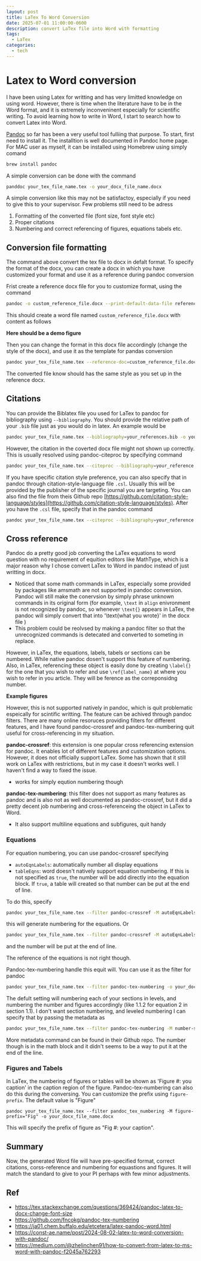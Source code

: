 ```yaml
---
layout: post
title: LaTex To Word Conversion
date: 2025-07-01 11:00:00-0600
description: convert LaTex file into Word with formatting
tags:
  - LaTex
categories:
  - tech
---
```


# Latex to Word conversion

I have been using Latex for writting and has very limitted knowledge on using word. However, there is time when the literature have to be in the Word format, and it is extremely inconveninent especially for scientific writing. To avoid learning how to write in Word, I start to search how to convert Latex into Word. 

[Pandoc](https://pandoc.org/index.html) so far has been a very useful tool fulliing that purpose. To start, first need to install it. The installtion is well documented in Pandoc home page. For MAC user as myself, it can be installed using Homebrew using simply comand

```bash
brew install pandoc
```

A simple conversion can be done with the command

```bash
panddoc your_tex_file_name.tex -o your_docx_file_name.docx
```

A simple conversion like this may not be satisfactoy, especially if you need to give this to your supervisor. Few problems still need to be adress

1. Formatting of the converted file (font size, font style etc)
2. Proper citations
3. Numbering and correct referencing of figures, equations tabels etc. 

## Conversion file formatting

The command above convert the tex file to docx in defalt format. To specify the format of the docx, you can create a docx in which you have customized your format and use it as a reference during pandoc conversion

Frist create a reference docx file for you to customize format, using the command

```bash
pandoc -o custom_reference_file.docx --print-default-data-file reference.docx
```

This should create a word file named `custom_reference_file.docx` with content as follows

**Here should be a demo figure**

Then you can change the format in this docx file accordingly (change the style of the docx), and use it as the template for pandas conversion

```bash
pandoc your_tex_file_name.tex --reference-doc=custom_reference_file.docx -o your_docx_file_name.docx
```

The converted file know should has the same style as you set up in the reference docx. 

## Citations

You can provide the Biblatex file you used for LaTex to pandoc for bibliography using `--bibliography`. You should provide the relative path of your `.bib` file just as you would do in latex. An example would  be

```bash
pandoc your_tex_file_name.tex --bibliography=your_references.bib -o your_docx_file_name.docx
```

However, the citation in the coverted docx file might not shown up correctly. This is usually resolved using pandoc-citeproc by specifying command

```bash
pandoc your_tex_file_name.tex --citeproc --bibliography=your_reference.bib -o your_docx_file_name.docx
```

If you have specific citation style preference, you can also specify that in pandoc through citation-style-language file `.csl`. Usually this will be provided by the publisher of the specific journal you are targeting. You can also find the file from theis Github repo [https://github.com/citation-style-language/styles](https://github.com/citation-style-language/styles). After you have the `.csl` file, specify that in the pandoc command

```bash
pandoc your_tex_file_name.tex --citeproc --bibliography=your_reference.bib --csl=your_csl.csl -o your docx_file_name.docx
```

## Cross reference

Pandoc do a pretty good job converting the LaTex equations to word question with no requirement of equition editors like MathType, which is a major reason why I chose convert LaTex to Word in pandoc instead of just writting in docx. 

* Noticed that some math commands in LaTex, especially some provided by packages like amsmath are not supported in pandoc conversion. Pandoc will still make the conervsion by simply phrase unknown commands in its original form (for example, `\text` in `align` enivronment is not recognized by pandoc, so whenever `\text{}` appears in LaTex, the pandoc will simply convert that into '\text{what you wrote}' in the docx file )
* This problem could be reolvsed by making a pandoc filter so that the unrecognized commands is detecated and converted to someting in replace. 

However, in LaTex, the equations, labels, tabels or sections can be numbered. While native pandoc dosen't support this feature of numbering. Also, in LaTex, referencing these object is easily done by creating `\label{}` for the one that you wish to refer and use `\ref{label_name}` at where you wish to refer in you article. They will be ference as the correponsidng number.

**Example figures**

However, this is not supported natively in pandoc, which is quit problematic espeically for scintific writting. The feature can be achived through pandoc filters. There are many online resoruces providing filters for different features, and I have found pandoc-crossref and pandoc-tex-numbering quit useful for cross-referencing in my situation.

**pandoc-crossref**: this extension is one popular cross referencing extension for pandoc. It enables lot of different features and customization options. However, it does not officially support LaTex. Some has shown that it still work on LaTex with restrictions, but in my case it doesn't works well. I haven't find a way to fixed the issue.

* works for simply eqution numbering though

**pandoc-tex-numbering**: this filter does not support as many features as pandoc and is also not as well documented as pandoc-crossref, but it did a pretty decent job numbering and cross-referenceing the object in LaTex to Word. 

* It also support multiline equations and subfigures, quit handy

### Equations

For equation numbering, you can use pandoc-crossref specifying 

* `autoEqnLabels`: automatically number all display equations
* `tableEqns`: word doesn't natively support equation numbering. If this is not specified as `true`, the number will be add directly into the equation block. If `true`,  a table will created so that number can be put at the end of line. 

To do this, specify

```bash
pandoc your_tex_file_name.tex --filter pandoc-crossref -M autoEqnLabels -o your_docx_file_name.docx
```

this will generate numbering for the equations. Or

```bash
pandoc your_tex_file_name.tex --filter pandoc-crossref -M autoEqnLabels -M tableEqns -o your_docx_file_name.docx
```

and the number will be put at the end of line. 

The reference of the equations is not right though.

Pandoc-tex-numbering handle this equit will. You can use it as the filter for pandoc

```bash
pandoc your_tex_file_name.tex --filter pandoc-tex-numbering -o your_docx_file_name.docx
```

The defult setting will numbering each of your sections in levels, and numbering the number and figures accordingly (like 1.1.2 for equation 2 in section 1.1). I don't want section numbering, and leveled numbering  I can specify that by passing the metadata as

```bash
pandoc your_tex_file_name.tex --filter pandoc-tex-numbering -M number-sections=false -M number-reset-level=0 -o your_docx_file_name.docx
```

More metadata command can be found in their Github repo. The number though is in the math block and it didn't seems to be a way to put it at the end of the line. 

### Figures and Tabels

In LaTex, the numbering of figures or tables will be shown as 'Figure #: you caption' in the caption region of the figure. Pandoc-tex-numbering can also do this during the conversing. You can customize the prefix using `figure-prefix`. The default value is "Figure"

```
pandoc your_tex_file_name.tex --filter pandoc_tex_numbering -M figure-prefix="Fig" -o your_docx_file_name.docx
```

This will specify the prefix of figure as "Fig #: your caption".



## Summary

Now, the generated Word file will have pre-specified format, correct citations, corss-reference and numbering for equastions and figures. It will match the standard to give to your PI perhaps with few minor adjustments. 



## Ref

* https://tex.stackexchange.com/questions/369424/pandoc-latex-to-docx-change-font-size
* https://github.com/fncokg/pandoc-tex-numbering
* https://ja01.chem.buffalo.edu/etcetera/latex-pandoc-word.html
* https://const-ae.name/post/2024-08-02-latex-to-word-conversion-with-pandoc/
* https://medium.com/@zhelinchen91/how-to-convert-from-latex-to-ms-word-with-pandoc-f2045a762293